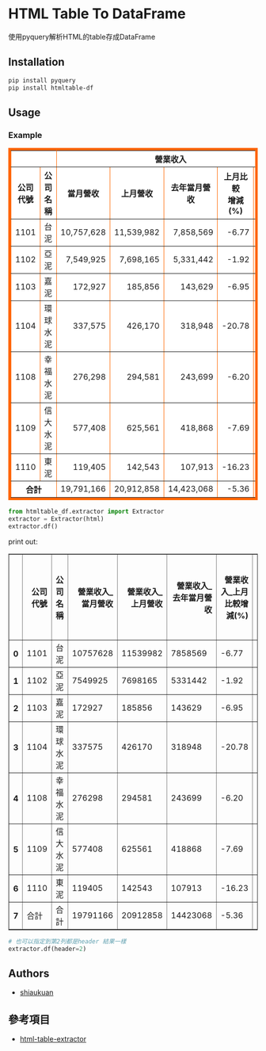 # HTML Table To DataFrame

使用pyquery解析HTML的table存成DataFrame



## Installation

```bash
pip install pyquery
pip install htmltable-df
```

## Usage

### Example 

<table width="100%" border="5" bordercolor="#FF6600" bgcolor="#FFFFFF">
    <tbody>
    <tr>
        <th class="tt" colspan="2">&nbsp;</th>
        <th class="tt" colspan="5">營業收入</th>
        <th class="tt" colspan="3">累計營業收入</th>
        <th rowspan="2" class="tt">備註</th>
    </tr>
    <tr>
        <th class="tt">公司<br>代號</th>
        <th class="tt">公司名稱</th>
        <th class="tt">當月營收</th>
        <th class="tt">上月營收</th>
        <th class="tt">去年當月營收</th>
        <th class="tt">上月比較<br>增減(%)</th>
        <th class="tt">去年同月<br>增減(%)</th>
        <th class="tt">當月累計營收</th>
        <th class="tt">去年累計營收</th>
        <th class="tt">前期比較<br>增減(%)</th>
    </tr>
    <tr align="right">
        <td align="center">1101</td>
        <td align="left">台泥</td>
        <td nowrap=""> 10,757,628</td>
        <td nowrap=""> 11,539,982</td>
        <td nowrap=""> 7,858,569</td>
        <td nowrap=""> -6.77</td>
        <td nowrap=""> 36.89</td>
        <td nowrap=""> 57,500,244</td>
        <td nowrap=""> 45,893,851</td>
        <td nowrap=""> 25.28</td>
        <td align="center">-</td>
    </tr>
    <tr align="right">
        <td align="center">1102</td>
        <td align="left">亞泥</td>
        <td nowrap=""> 7,549,925</td>
        <td nowrap=""> 7,698,165</td>
        <td nowrap=""> 5,331,442</td>
        <td nowrap=""> -1.92</td>
        <td nowrap=""> 41.61</td>
        <td nowrap=""> 39,010,235</td>
        <td nowrap=""> 28,812,149</td>
        <td nowrap=""> 35.39</td>
        <td align="center">-</td>
    </tr>
    <tr align="right">
        <td align="center">1103</td>
        <td align="left">嘉泥</td>
        <td nowrap=""> 172,927</td>
        <td nowrap=""> 185,856</td>
        <td nowrap=""> 143,629</td>
        <td nowrap=""> -6.95</td>
        <td nowrap=""> 20.39</td>
        <td nowrap=""> 1,000,927</td>
        <td nowrap=""> 1,058,885</td>
        <td nowrap=""> -5.47</td>
        <td align="center">-</td>
    </tr>
    <tr align="right">
        <td align="center">1104</td>
        <td align="left">環球水泥</td>
        <td nowrap=""> 337,575</td>
        <td nowrap=""> 426,170</td>
        <td nowrap=""> 318,948</td>
        <td nowrap=""> -20.78</td>
        <td nowrap=""> 5.84</td>
        <td nowrap=""> 2,314,855</td>
        <td nowrap=""> 2,159,764</td>
        <td nowrap=""> 7.18</td>
        <td align="center">-</td>
    </tr>
    <tr align="right">
        <td align="center">1108</td>
        <td align="left">幸福水泥</td>
        <td nowrap=""> 276,298</td>
        <td nowrap=""> 294,581</td>
        <td nowrap=""> 243,699</td>
        <td nowrap=""> -6.20</td>
        <td nowrap=""> 13.37</td>
        <td nowrap=""> 1,684,245</td>
        <td nowrap=""> 1,761,992</td>
        <td nowrap=""> -4.41</td>
        <td align="center">-</td>
    </tr>
    <tr align="right">
        <td align="center">1109</td>
        <td align="left">信大水泥</td>
        <td nowrap=""> 577,408</td>
        <td nowrap=""> 625,561</td>
        <td nowrap=""> 418,868</td>
        <td nowrap=""> -7.69</td>
        <td nowrap=""> 37.84</td>
        <td nowrap=""> 2,809,558</td>
        <td nowrap=""> 2,317,812</td>
        <td nowrap=""> 21.21</td>
        <td align="center">-</td>
    </tr>
    <tr align="right">
        <td align="center">1110</td>
        <td align="left">東泥</td>
        <td nowrap=""> 119,405</td>
        <td nowrap=""> 142,543</td>
        <td nowrap=""> 107,913</td>
        <td nowrap=""> -16.23</td>
        <td nowrap=""> 10.64</td>
        <td nowrap=""> 792,195</td>
        <td nowrap=""> 684,515</td>
        <td nowrap=""> 15.73</td>
        <td align="center">-</td>
    </tr>
    <tr align="right">
        <th class="tt" nowrap="" colspan="2" align="center">合計</th>
        <td nowrap=""> 19,791,166</td>
        <td nowrap=""> 20,912,858</td>
        <td nowrap=""> 14,423,068</td>
        <td nowrap=""> -5.36</td>
        <td nowrap=""> 37.21</td>
        <td> 105,112,259</td>
        <td> 82,688,968</td>
        <td nowrap=""> 27.11</td>
        <td>&nbsp;</td>
    </tr>
    </tbody>
</table>

```python
from htmltable_df.extractor import Extractor
extractor = Extractor(html)
extractor.df()
```
print out:

<table border="1" class="dataframe">
  <thead>
    <tr style="text-align: right;">
      <th></th>
      <th>公司 代號</th>
      <th>公司名稱</th>
      <th>營業收入_當月營收</th>
      <th>營業收入_上月營收</th>
      <th>營業收入_去年當月營收</th>
      <th>營業收入_上月比較增減(%)</th>
      <th>營業收入_去年同月增減(%)</th>
      <th>累計營業收入_當月累計營收</th>
      <th>累計營業收入_去年累計營收</th>
      <th>累計營業收入_前期比較增減(%)</th>
      <th>備註</th>
    </tr>
  </thead>
  <tbody>
    <tr>
      <th>0</th>
      <td>1101</td>
      <td>台泥</td>
      <td>10757628</td>
      <td>11539982</td>
      <td>7858569</td>
      <td>-6.77</td>
      <td>36.89</td>
      <td>57500244</td>
      <td>45893851</td>
      <td>25.28</td>
      <td>-</td>
    </tr>
    <tr>
      <th>1</th>
      <td>1102</td>
      <td>亞泥</td>
      <td>7549925</td>
      <td>7698165</td>
      <td>5331442</td>
      <td>-1.92</td>
      <td>41.61</td>
      <td>39010235</td>
      <td>28812149</td>
      <td>35.39</td>
      <td>-</td>
    </tr>
    <tr>
      <th>2</th>
      <td>1103</td>
      <td>嘉泥</td>
      <td>172927</td>
      <td>185856</td>
      <td>143629</td>
      <td>-6.95</td>
      <td>20.39</td>
      <td>1000927</td>
      <td>1058885</td>
      <td>-5.47</td>
      <td>-</td>
    </tr>
    <tr>
      <th>3</th>
      <td>1104</td>
      <td>環球水泥</td>
      <td>337575</td>
      <td>426170</td>
      <td>318948</td>
      <td>-20.78</td>
      <td>5.84</td>
      <td>2314855</td>
      <td>2159764</td>
      <td>7.18</td>
      <td>-</td>
    </tr>
    <tr>
      <th>4</th>
      <td>1108</td>
      <td>幸福水泥</td>
      <td>276298</td>
      <td>294581</td>
      <td>243699</td>
      <td>-6.20</td>
      <td>13.37</td>
      <td>1684245</td>
      <td>1761992</td>
      <td>-4.41</td>
      <td>-</td>
    </tr>
    <tr>
      <th>5</th>
      <td>1109</td>
      <td>信大水泥</td>
      <td>577408</td>
      <td>625561</td>
      <td>418868</td>
      <td>-7.69</td>
      <td>37.84</td>
      <td>2809558</td>
      <td>2317812</td>
      <td>21.21</td>
      <td>-</td>
    </tr>
    <tr>
      <th>6</th>
      <td>1110</td>
      <td>東泥</td>
      <td>119405</td>
      <td>142543</td>
      <td>107913</td>
      <td>-16.23</td>
      <td>10.64</td>
      <td>792195</td>
      <td>684515</td>
      <td>15.73</td>
      <td>-</td>
    </tr>
    <tr>
      <th>7</th>
      <td>合計</td>
      <td>合計</td>
      <td>19791166</td>
      <td>20912858</td>
      <td>14423068</td>
      <td>-5.36</td>
      <td>37.21</td>
      <td>105112259</td>
      <td>82688968</td>
      <td>27.11</td>
      <td></td>
    </tr>
  </tbody>
</table>


```python
# 也可以指定到第2列都是header 結果一樣
extractor.df(header=2)
```

## Authors

* [shiaukuan](https://github.com/shiaukuan/)


## 參考項目

* [html-table-extractor](https://github.com/yuanxu-li/html-table-extractor)

